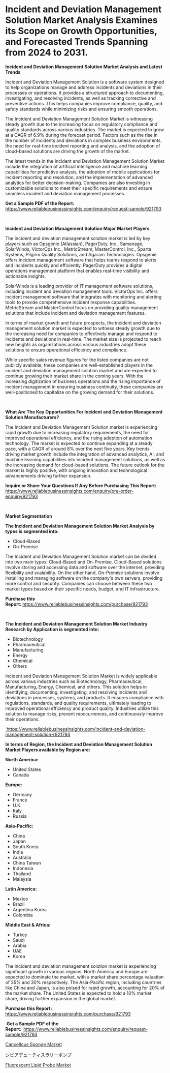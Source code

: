 <p><h1>Incident and Deviation Management Solution Market Analysis Examines its Scope on Growth Opportunities, and Forecasted Trends Spanning from 2024 to 2031.</h1></p><p><strong>Incident and Deviation Management Solution Market Analysis and Latest Trends</strong></p>
<p><p>Incident and Deviation Management Solution is a software system designed to help organizations manage and address incidents and deviations in their processes or operations. It provides a structured approach to documenting, investigating, and resolving incidents, as well as tracking corrective and preventive actions. This helps companies improve compliance, quality, and safety standards while minimizing risks and ensuring smooth operations.</p><p>The Incident and Deviation Management Solution Market is witnessing steady growth due to the increasing focus on regulatory compliance and quality standards across various industries. The market is expected to grow at a CAGR of 6.9% during the forecast period. Factors such as the rise in the number of incidents and deviations in complex business environments, the need for real-time incident reporting and analysis, and the adoption of cloud-based solutions are driving the growth of the market.</p><p>The latest trends in the Incident and Deviation Management Solution Market include the integration of artificial intelligence and machine learning capabilities for predictive analysis, the adoption of mobile applications for incident reporting and resolution, and the implementation of advanced analytics for better decision-making. Companies are also investing in customizable solutions to meet their specific requirements and ensure seamless incident and deviation management processes.</p></p>
<p><strong>Get a Sample PDF of the Report:&nbsp;</strong> <a href="https://www.reliablebusinessinsights.com/enquiry/request-sample/921793">https://www.reliablebusinessinsights.com/enquiry/request-sample/921793</a></p>
<p>&nbsp;</p>
<p><strong>Incident and Deviation Management Solution Major Market Players</strong></p>
<p><p>The incident and deviation management solution market is led by key players such as Opsgenie (Atlassian), PagerDuty, Inc., Samanage, SolarWinds, VictorOps Inc., MetricStream, MasterControl, Inc., Sparta Systems, Pilgrim Quality Solutions, and Agaram Technologies. Opsgenie offers incident management software that helps teams respond to alerts and incidents quickly and efficiently. PagerDuty provides a digital operations management platform that enables real-time visibility and actionable insights.</p><p>SolarWinds is a leading provider of IT management software solutions, including incident and deviation management tools. VictorOps Inc. offers incident management software that integrates with monitoring and alerting tools to provide comprehensive incident response capabilities. MetricStream and MasterControl focus on providing quality management solutions that include incident and deviation management features.</p><p>In terms of market growth and future prospects, the incident and deviation management solution market is expected to witness steady growth due to the increasing need for companies to effectively manage and respond to incidents and deviations in real-time. The market size is projected to reach new heights as organizations across various industries adopt these solutions to ensure operational efficiency and compliance.</p><p>While specific sales revenue figures for the listed companies are not publicly available, these companies are well-established players in the incident and deviation management solution market and are expected to continue growing their market share in the coming years. With the increasing digitization of business operations and the rising importance of incident management in ensuring business continuity, these companies are well-positioned to capitalize on the growing demand for their solutions.</p></p>
<p>&nbsp;</p>
<p><strong>What Are The Key Opportunities For Incident and Deviation Management Solution Manufacturers?</strong></p>
<p><p>The Incident and Deviation Management Solution market is experiencing rapid growth due to increasing regulatory requirements, the need for improved operational efficiency, and the rising adoption of automation technology. The market is expected to continue expanding at a steady pace, with a CAGR of around 8% over the next five years. Key trends driving market growth include the integration of advanced analytics, AI, and machine learning capabilities into incident management solutions, as well as the increasing demand for cloud-based solutions. The future outlook for the market is highly positive, with ongoing innovation and technological advancements driving further expansion.</p></p>
<p><strong>Inquire or Share Your Questions If Any Before Purchasing This Report:</strong> <a href="https://www.reliablebusinessinsights.com/enquiry/pre-order-enquiry/921793">https://www.reliablebusinessinsights.com/enquiry/pre-order-enquiry/921793</a></p>
<p>&nbsp;</p>
<p><strong>Market Segmentation</strong></p>
<p><strong>The Incident and Deviation Management Solution Market Analysis by types is segmented into:</strong></p>
<p><ul><li>Cloud-Based</li><li>On-Premise</li></ul></p>
<p><p>The Incident and Deviation Management Solution market can be divided into two main types: Cloud-Based and On-Premise. Cloud-Based solutions involve storing and accessing data and software over the internet, providing flexibility and scalability. On the other hand, On-Premise solutions involve installing and managing software on the company's own servers, providing more control and security. Companies can choose between these two market types based on their specific needs, budget, and IT infrastructure.</p></p>
<p><strong>Purchase this Report:&nbsp;</strong><a href="https://www.reliablebusinessinsights.com/purchase/921793">https://www.reliablebusinessinsights.com/purchase/921793</a></p>
<p>&nbsp;</p>
<p><strong>The Incident and Deviation Management Solution Market Industry Research by Application is segmented into:</strong></p>
<p><ul><li>Biotechnology</li><li>Pharmaceutical</li><li>Manufacturing</li><li>Energy</li><li>Chemical</li><li>Others</li></ul></p>
<p><p>Incident and Deviation Management Solution Market is widely applicable across various industries such as Biotechnology, Pharmaceutical, Manufacturing, Energy, Chemical, and others. This solution helps in identifying, documenting, investigating, and resolving incidents and deviations in processes, systems, and products. It ensures compliance with regulations, standards, and quality requirements, ultimately leading to improved operational efficiency and product quality. Industries utilize this solution to manage risks, prevent reoccurrences, and continuously improve their operations.</p></p>
<p><a href="https://www.reliablebusinessinsights.com/incident-and-deviation-management-solution-r921793">&nbsp;https://www.reliablebusinessinsights.com/incident-and-deviation-management-solution-r921793</a></p>
<p><strong>In terms of Region, the Incident and Deviation Management Solution Market Players available by Region are:</strong></p>
<p>
    <p> <strong> North America: </strong>
        <ul>
            <li>United States</li>
            <li>Canada</li>
        </ul>
        </p> 
    <p> <strong> Europe: </strong>
        <ul>
            <li>Germany</li>
            <li>France</li>
            <li>U.K.</li>
            <li>Italy</li>
            <li>Russia</li>
        </ul>
        </p> 
    <p> <strong> Asia-Pacific: </strong>
        <ul>
            <li>China</li>
            <li>Japan</li>
            <li>South Korea</li>
            <li>India</li>
            <li>Australia</li>
            <li>China Taiwan</li>
            <li>Indonesia</li>
            <li>Thailand</li>
            <li>Malaysia</li>
        </ul>
        </p> 
    <p> <strong> Latin America: </strong>
        <ul>
            <li>Mexico</li>
            <li>Brazil</li>
            <li>Argentina Korea</li>
            <li>Colombia</li>
        </ul>
        </p> 
    <p> <strong> Middle East & Africa: </strong>
        <ul>
            <li>Turkey</li>
            <li>Saudi</li>
            <li>Arabia</li>
            <li>UAE</li>
            <li>Korea</li>
        </ul>
    </p>
    </p>
<p><p>The incident and deviation management solution market is experiencing significant growth in various regions. North America and Europe are expected to dominate the market, with a market share percentage valuation of 35% and 30% respectively. The Asia-Pacific region, including countries like China and Japan, is also poised for rapid growth, accounting for 20% of the market share. The United States is expected to hold a 10% market share, driving further expansion in the global market.</p></p>
<p><strong>Purchase this Report: </strong><a href="https://www.reliablebusinessinsights.com/purchase/921793">https://www.reliablebusinessinsights.com/purchase/921793</a></p>
<p>&nbsp;<strong>Get a Sample PDF of the Report:&nbsp;&nbsp;</strong><a href="https://www.reliablebusinessinsights.com/enquiry/request-sample/921793">https://www.reliablebusinessinsights.com/enquiry/request-sample/921793</a></p>
<p><strong></strong></p>
<p><p><a href="https://github.com/kimjmgeh81/Market-Research-Report-List-1/blob/main/cancellous-sponge-market.md">Cancellous Sponge Market</a></p><p><a href="https://github.com/KenyonJohns/Market-Research-Report-List-1/blob/main/5756517175213.md">シビアデューティスラリーポンプ</a></p><p><a href="https://github.com/almainyongb/Market-Research-Report-List-1/blob/main/fluorescent-lipid-probe-market.md">Fluorescent Lipid Probe Market</a></p></p>